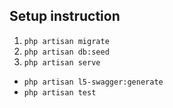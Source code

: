 ## Setup instruction

1. ```php artisan migrate```
2. ```php artisan db:seed```
3. ```php artisan serve```


* ```php artisan l5-swagger:generate```
* ```php artisan test```
